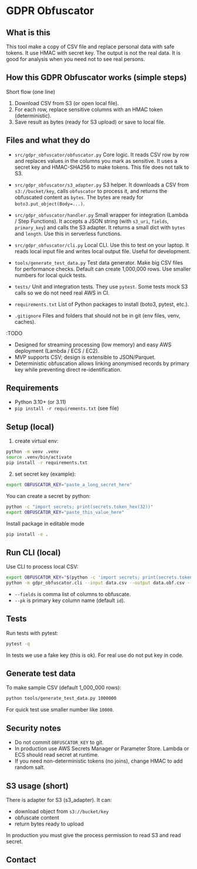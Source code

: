 # GDPR Obfuscator

## What is this

This tool make a copy of CSV file and replace personal data with safe tokens.
It use HMAC with secret key. The output is not the real data. It is good for analysis when you need not to see real persons.

## How this GDPR Obfuscator works (simple steps)
Short flow (one line)
1. Download CSV from S3 (or open local file).
2. For each row, replace sensitive columns with an HMAC token (deterministic).
3. Save result as bytes (ready for S3 upload) or save to local file.

## Files and what they do

* `src/gdpr_obfuscator/obfuscator.py`
  Core logic. It reads CSV row by row and replaces values in the columns you mark as sensitive. It uses a secret key and HMAC-SHA256 to make tokens. This file does not talk to S3.

* `src/gdpr_obfuscator/s3_adapter.py`
  S3 helper. It downloads a CSV from `s3://bucket/key`, calls `obfuscator` to process it, and returns the obfuscated content as `bytes`. The bytes are ready for `boto3.put_object(Body=...)`.

* `src/gdpr_obfuscator/handler.py`
  Small wrapper for integration (Lambda / Step Functions). It accepts a JSON string (with `s3_uri`, `fields`, `primary_key`) and calls the S3 adapter. It returns a small dict with `bytes` and `length`. Use this in serverless functions.

* `src/gdpr_obfuscator/cli.py`
  Local CLI. Use this to test on your laptop. It reads local input file and writes local output file. Useful for development.

* `tools/generate_test_data.py`
  Test data generator. Make big CSV files for performance checks. Default can create 1,000,000 rows. Use smaller numbers for local quick tests.

* `tests/`
  Unit and integration tests. They use `pytest`. Some tests mock S3 calls so we do not need real AWS in CI.

* `requirements.txt`
  List of Python packages to install (boto3, pytest, etc.).

* `.gitignore`
  Files and folders that should not be in git (env files, venv, caches).


:TODO
* Designed for streaming processing (low memory) and easy AWS deployment (Lambda / ECS / EC2).
* MVP supports CSV; design is extensible to JSON/Parquet.
* Deterministic obfuscation allows linking anonymised records by primary key while preventing direct re-identification.

## Requirements

* Python 3.10+ (or 3.11)
* `pip install -r requirements.txt` (see file)

## Setup (local)

1. create virtual env:

```bash
python -m venv .venv
source .venv/bin/activate
pip install -r requirements.txt
```

2. set secret key (example):

```bash
export OBFUSCATOR_KEY="paste_a_long_secret_here"
```

You can create a secret by python:

```bash
python -c "import secrets; print(secrets.token_hex(32))"
export OBFUSCATOR_KEY="paste_this_value_here"
```

Install package in editable mode
```bash
pip install -e .
```

## Run CLI (local)

Use CLI to process local CSV:

```bash
export OBFUSCATOR_KEY="$(python -c 'import secrets; print(secrets.token_hex(32))')"
python -m gdpr_obfuscator.cli --input data.csv --output data.obf.csv --fields email,phone --pk id
```

* `--fields` is comma list of columns to obfuscate.
* `--pk` is primary key column name (default `id`).

## Tests

Run tests with pytest:

```bash
pytest -q
```

In tests we use a fake key (this is ok). For real use do not put key in code.

## Generate test data

To make sample CSV (default 1_000_000 rows):

```bash
python tools/generate_test_data.py 1000000
```

For quick test use smaller number like `10000`.

## Security notes

* Do not commit `OBFUSCATOR_KEY` to git.
* In production use AWS Secrets Manager or Parameter Store. Lambda or ECS should read secret at runtime.
* If you need non-deterministic tokens (no joins), change HMAC to add random salt.

## S3 usage (short)

There is adapter for S3 (s3_adapter). It can:

* download object from `s3://bucket/key`
* obfuscate content
* return bytes ready to upload

In production you must give the process permission to read S3 and read secret.

## Contact
